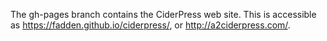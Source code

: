 The gh-pages branch contains the CiderPress web site.  This is accessible as
https://fadden.github.io/ciderpress/, or http://a2ciderpress.com/.
